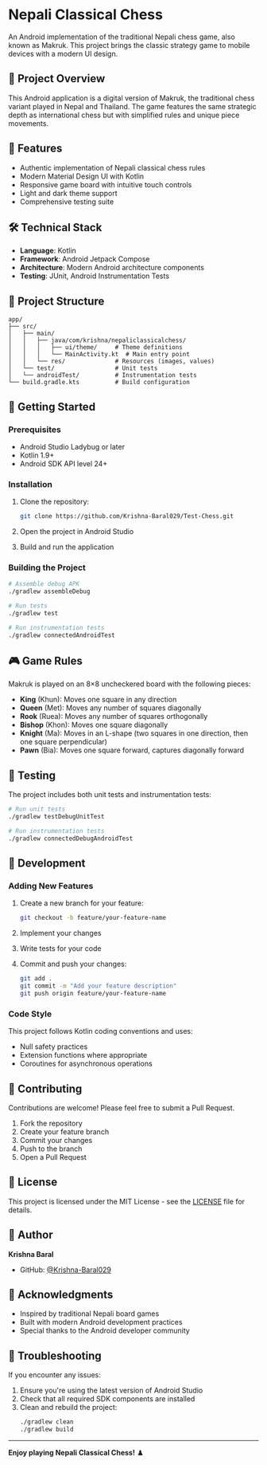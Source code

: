 # Nepali Classical Chess

An Android implementation of the traditional Nepali chess game, also known as Makruk. This project brings the classic strategy game to mobile devices with a modern UI design.

## 🎯 Project Overview

This Android application is a digital version of Makruk, the traditional chess variant played in Nepal and Thailand. The game features the same strategic depth as international chess but with simplified rules and unique piece movements.

## 📱 Features

- Authentic implementation of Nepali classical chess rules
- Modern Material Design UI with Kotlin
- Responsive game board with intuitive touch controls
- Light and dark theme support
- Comprehensive testing suite

## 🛠️ Technical Stack

- **Language**: Kotlin
- **Framework**: Android Jetpack Compose
- **Architecture**: Modern Android architecture components
- **Testing**: JUnit, Android Instrumentation Tests

## 📁 Project Structure

```
app/
├── src/
│   ├── main/
│   │   ├── java/com/krishna/nepaliclassicalchess/
│   │   │   ├── ui/theme/     # Theme definitions
│   │   │   └── MainActivity.kt  # Main entry point
│   │   └── res/              # Resources (images, values)
│   └── test/                 # Unit tests
│   └── androidTest/          # Instrumentation tests
└── build.gradle.kts          # Build configuration
```

## 🚀 Getting Started

### Prerequisites

- Android Studio Ladybug or later
- Kotlin 1.9+ 
- Android SDK API level 24+

### Installation

1. Clone the repository:
   ```bash
   git clone https://github.com/Krishna-Baral029/Test-Chess.git
   ```

2. Open the project in Android Studio

3. Build and run the application

### Building the Project

```bash
# Assemble debug APK
./gradlew assembleDebug

# Run tests
./gradlew test

# Run instrumentation tests
./gradlew connectedAndroidTest
```

## 🎮 Game Rules

Makruk is played on an 8×8 uncheckered board with the following pieces:

- **King** (Khun): Moves one square in any direction
- **Queen** (Met): Moves any number of squares diagonally
- **Rook** (Ruea): Moves any number of squares orthogonally
- **Bishop** (Khon): Moves one square diagonally
- **Knight** (Ma): Moves in an L-shape (two squares in one direction, then one square perpendicular)
- **Pawn** (Bia): Moves one square forward, captures diagonally forward

## 🧪 Testing

The project includes both unit tests and instrumentation tests:

```bash
# Run unit tests
./gradlew testDebugUnitTest

# Run instrumentation tests
./gradlew connectedDebugAndroidTest
```

## 📝 Development

### Adding New Features

1. Create a new branch for your feature:
   ```bash
   git checkout -b feature/your-feature-name
   ```

2. Implement your changes

3. Write tests for your code

4. Commit and push your changes:
   ```bash
   git add .
   git commit -m "Add your feature description"
   git push origin feature/your-feature-name
   ```

### Code Style

This project follows Kotlin coding conventions and uses:
- Null safety practices
- Extension functions where appropriate
- Coroutines for asynchronous operations

## 🤝 Contributing

Contributions are welcome! Please feel free to submit a Pull Request.

1. Fork the repository
2. Create your feature branch
3. Commit your changes
4. Push to the branch
5. Open a Pull Request

## 📄 License

This project is licensed under the MIT License - see the [LICENSE](LICENSE) file for details.

## 👤 Author

**Krishna Baral**

- GitHub: [@Krishna-Baral029](https://github.com/Krishna-Baral029)

## 🙏 Acknowledgments

- Inspired by traditional Nepali board games
- Built with modern Android development practices
- Special thanks to the Android developer community

## 🔧 Troubleshooting

If you encounter any issues:

1. Ensure you're using the latest version of Android Studio
2. Check that all required SDK components are installed
3. Clean and rebuild the project:
   ```bash
   ./gradlew clean
   ./gradlew build
   ```

---

**Enjoy playing Nepali Classical Chess!** ♟️